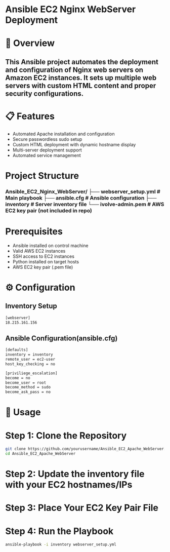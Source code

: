 # Ansible EC2 Nginx WebServer Deployment

#  🚀 Overview
## This Ansible project automates the deployment and configuration of Nginx web servers on Amazon EC2 instances. It sets      up multiple web servers with custom HTML content and proper security configurations.

# 📋 Features

* Automated Apache installation and configuration
* Secure passwordless sudo setup
* Custom HTML deployment with dynamic hostname display
* Multi-server deployment support
* Automated service management

# Project Structure
### Ansible_EC2_Nginx_WebServer/ ├── webserver_setup.yml # Main playbook ├── ansible.cfg # Ansible configuration ├── inventory # Server inventory file └── ivolve-admin.pem # AWS EC2 key pair (not included in repo)

# Prerequisites

  * Ansible installed on control machine
  * Valid AWS EC2 instances
  * SSH access to EC2 instances
  * Python installed on target hosts
  * AWS EC2 key pair (.pem file)
    
# ⚙️ Configuration
## Inventory Setup

```bash
[webserver]
18.215.161.156

```


## Ansible Configuration(ansible.cfg) 

```bash
[defaults]
inventory = inventory
remote_user = ec2-user
host_key_checking = no 

[priviliege_escalation]
become = no
become_user = root
become_method = sudo
become_ask_pass = no


```
# 📘 Usage
# Step 1: Clone the Repository
```bash
git clone https://github.com/yourusername/Ansible_EC2_Apache_WebServer.git
cd Ansible_EC2_Apache_WebServer

```
# Step 2: Update the inventory file with your EC2 hostnames/IPs
# Step 3: Place Your EC2 Key Pair File
# Step 4: Run the Playbook
```bash
ansible-playbook -i inventory webserver_setup.yml

```



